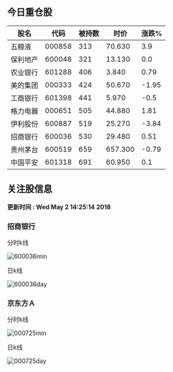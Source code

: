 
## 今日重仓股 

|股名|代码|被持数|时价|涨跌%|
|---|---|---|---|---|
|五粮液|000858|313|70.630|3.9|
|保利地产|600048|321|13.130|0.0|
|农业银行|601288|406|3.840|0.79|
|美的集团|000333|424|50.670|-1.95|
|工商银行|601398|441|5.970|-0.5|
|格力电器|000651|505|44.880|1.81|
|伊利股份|600887|519|25.270|-3.84|
|招商银行|600036|530|29.480|0.51|
|贵州茅台|600519|659|657.300|-0.79|
|中国平安|601318|691|60.950|0.1|

## 关注股信息
**更新时间 : Wed May  2 14:25:14 2018**
### 招商银行 
分时k线

![600036min](http://image.sinajs.cn/newchart/min/n/sh600036.gif)

日k线

![600036day](http://image.sinajs.cn/newchart/daily/n/sh600036.gif)

### 京东方Ａ 
分时k线

![000725min](http://image.sinajs.cn/newchart/min/n/sz000725.gif)

日k线

![000725day](http://image.sinajs.cn/newchart/daily/n/sz000725.gif)
